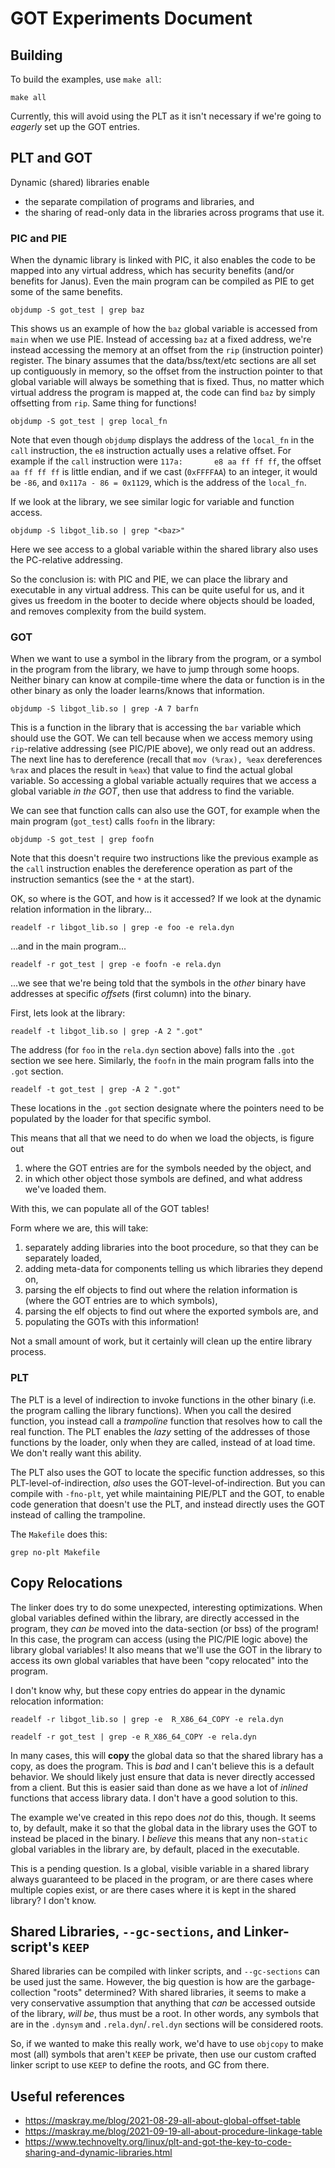 # GOT Experiments Document

## Building

To build the examples, use `make all`:

``` eval
make all
```

Currently, this will avoid using the PLT as it isn't necessary if we're going to *eagerly* set up the GOT entries.

## PLT and GOT

Dynamic (shared) libraries enable

- the separate compilation of programs and libraries, and
- the sharing of read-only data in the libraries across programs that use it.

### PIC and PIE

When the dynamic library is linked with PIC, it also enables the code to be mapped into any virtual address, which has security benefits (and/or benefits for Janus).
Even the main program can be compiled as PIE to get some of the same benefits.

``` eval
objdump -S got_test | grep baz
```

This shows us an example of how the `baz` global variable is accessed from `main` when we use PIE.
Instead of accessing `baz` at a fixed address, we're instead accessing the memory at an offset from the `rip` (instruction pointer) register.
The binary assumes that the data/bss/text/etc sections are all set up contiguously in memory, so the offset from the instruction pointer to that global variable will always be something that is fixed.
Thus, no matter which virtual address the program is mapped at, the code can find `baz` by simply offsetting from `rip`.
Same thing for functions!

```eval
objdump -S got_test | grep local_fn
```

Note that even though `objdump` displays the address of the `local_fn` in the `call` instruction, the `e8` instruction actually uses a relative offset.
For example if the `call` instruction were `117a:       e8 aa ff ff ff`, the offset `aa ff ff ff` is little endian, and if we cast (`0xFFFFAA`) to an integer, it would be `-86`, and `0x117a - 86 = 0x1129`, which is the address of the `local_fn`.

If we look at the library, we see similar logic for variable and function access.

```eval
objdump -S libgot_lib.so | grep "<baz>"
```

Here we see access to a global variable within the shared library also uses the PC-relative addressing.

So the conclusion is: with PIC and PIE, we can place the library and executable in any virtual address.
This can be quite useful for us, and it gives us freedom in the booter to decide where objects should be loaded, and removes complexity from the build system.

### GOT

When we want to use a symbol in the library from the program, or a symbol in the program from the library, we have to jump through some hoops.
Neither binary can know at compile-time where the data or function is in the other binary as only the loader learns/knows that information.

```eval
objdump -S libgot_lib.so | grep -A 7 barfn
```

This is a function in the library that is accessing the `bar` variable which should use the GOT.
We can tell because when we access memory using `rip`-relative addressing (see PIC/PIE above), we only read out an address.
The next line has to dereference (recall that `mov (%rax), %eax` dereferences `%rax` and places the result in `%eax`) that value to find the actual global variable.
So accessing a global variable actually requires that we access a global variable *in the GOT*, then use that address to find the variable.

We can see that function calls can also use the GOT, for example when the main program (`got_test`) calls `foofn` in the library:

```eval
objdump -S got_test | grep foofn
```

Note that this doesn't require two instructions like the previous example as the `call` instruction enables the dereference operation as part of the instruction semantics (see the `*` at the start).

OK, so where is the GOT, and how is it accessed?
If we look at the dynamic relation information in the library...

```eval
readelf -r libgot_lib.so | grep -e foo -e rela.dyn
```


...and in the main program...

```eval
readelf -r got_test | grep -e foofn -e rela.dyn
```

...we see that we're being told that the symbols in the *other* binary have addresses at specific *offset*s (first column) into the binary.

First, lets look at the library:

```eval
readelf -t libgot_lib.so | grep -A 2 ".got"
```

The address (for `foo` in the `rela.dyn` section above) falls into the `.got` section we see here.
Similarly, the `foofn` in the main program falls into the `.got` section.

```eval
readelf -t got_test | grep -A 2 ".got"
```

These locations in the `.got` section designate where the pointers need to be populated by the loader for that specific symbol.

This means that all that we need to do when we load the objects, is figure out

1. where the GOT entries are for the symbols needed by the object, and
2. in which other object those symbols are defined, and what address we've loaded them.

With this, we can populate all of the GOT tables!

Form where we are, this will take:

1. separately adding libraries into the boot procedure, so that they can be separately loaded,
2. adding meta-data for components telling us which libraries they depend on,
3. parsing the elf objects to find out where the relation information is (where the GOT entries are to which symbols),
4. parsing the elf objects to find out where the exported symbols are, and
5. populating the GOTs with this information!

Not a small amount of work, but it certainly will clean up the entire library process.

### PLT

The PLT is a level of indirection to invoke functions in the other binary (i.e. the program calling the library functions).
When you call the desired function, you instead call a *trampoline* function that resolves how to call the real function.
The PLT enables the *lazy* setting of the addresses of those functions by the loader, only when they are called, instead of at load time.
We don't really want this ability.

The PLT also uses the GOT to locate the specific function addresses, so this PLT-level-of-indirection, *also* uses the GOT-level-of-indirection.
But you can compile with `-fno-plt`, yet while maintaining PIE/PLT and the GOT, to enable code generation that doesn't use the PLT, and instead directly uses the GOT instead of calling the trampoline.

The `Makefile` does this:

```eval
grep no-plt Makefile
```

## Copy Relocations

The linker does try to do some unexpected, interesting optimizations.
When global variables defined within the library, are directly accessed in the program, they *can be* moved into the data-section (or bss) of the program!
In this case, the program can access (using the PIC/PIE logic above) the library global variables!
It also means that we'll use the GOT in the library to access its own global variables that have been "copy relocated" into the program.

I don't know why, but these copy entries do appear in the dynamic relocation information:

```eval
readelf -r libgot_lib.so | grep -e  R_X86_64_COPY -e rela.dyn
```

```eval
readelf -r got_test | grep -e R_X86_64_COPY -e rela.dyn
```

In many cases, this will **copy** the global data so that the shared library has a copy, as does the program.
This is *bad* and I can't believe this is a default behavior.
We should likely just ensure that data is never directly accessed from a client.
But this is easier said than done as we have a lot of *inlined* functions that access library data.
I don't have a good solution to this.

The example we've created in this repo does *not* do this, though.
It seems to, by default, make it so that the global data in the library uses the GOT to instead be placed in the binary.
I *believe* this means that any non-`static` global variables in the library are, by default, placed in the executable.

This is a pending question.
Is a global, visible variable in a shared library always guaranteed to be placed in the program, or are there cases where multiple copies exist, or are there cases where it is kept in the shared library?
I don't know.

## Shared Libraries, `--gc-sections`, and Linker-script's `KEEP`

Shared libraries can be compiled with linker scripts, and `--gc-sections` can be used just the same.
However, the big question is how are the garbage-collection "roots" determined?
With shared libraries, it seems to make a very conservative assumption that anything that *can* be accessed outside of the library, *will be*, thus must be a root.
In other words, any symbols that are in the `.dynsym` and `.rela.dyn`/`.rel.dyn` sections will be considered roots.

So, if we wanted to make this really work, we'd have to use `objcopy` to make most (all) symbols that aren't `KEEP` be private, then use our custom crafted linker script to use `KEEP` to define the roots, and GC from there.

## Useful references

- https://maskray.me/blog/2021-08-29-all-about-global-offset-table
- https://maskray.me/blog/2021-09-19-all-about-procedure-linkage-table
- https://www.technovelty.org/linux/plt-and-got-the-key-to-code-sharing-and-dynamic-libraries.html
